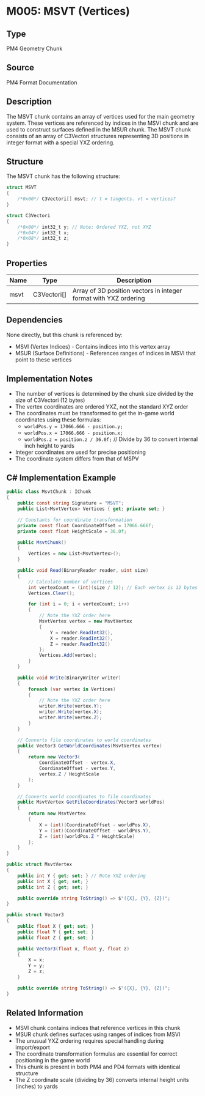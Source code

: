 # M005: MSVT (Vertices)

## Type
PM4 Geometry Chunk

## Source
PM4 Format Documentation

## Description
The MSVT chunk contains an array of vertices used for the main geometry system. These vertices are referenced by indices in the MSVI chunk and are used to construct surfaces defined in the MSUR chunk. The MSVT chunk consists of an array of C3Vectori structures representing 3D positions in integer format with a special YXZ ordering.

## Structure
The MSVT chunk has the following structure:

```csharp
struct MSVT
{
    /*0x00*/ C3Vectori[] msvt; // t ≠ tangents. vt = vertices?
}

struct C3Vectori
{
    /*0x00*/ int32_t y; // Note: Ordered YXZ, not XYZ
    /*0x04*/ int32_t x;
    /*0x08*/ int32_t z;
}
```

## Properties
| Name | Type | Description |
|------|------|-------------|
| msvt | C3Vectori[] | Array of 3D position vectors in integer format with YXZ ordering |

## Dependencies
None directly, but this chunk is referenced by:
- MSVI (Vertex Indices) - Contains indices into this vertex array
- MSUR (Surface Definitions) - References ranges of indices in MSVI that point to these vertices

## Implementation Notes
- The number of vertices is determined by the chunk size divided by the size of C3Vectori (12 bytes)
- The vertex coordinates are ordered YXZ, not the standard XYZ order
- The coordinates must be transformed to get the in-game world coordinates using these formulas:
  - `worldPos.y = 17066.666 - position.y;`
  - `worldPos.x = 17066.666 - position.x;`
  - `worldPos.z = position.z / 36.0f;` // Divide by 36 to convert internal inch height to yards
- Integer coordinates are used for precise positioning
- The coordinate system differs from that of MSPV

## C# Implementation Example

```csharp
public class MsvtChunk : IChunk
{
    public const string Signature = "MSVT";
    public List<MsvtVertex> Vertices { get; private set; }

    // Constants for coordinate transformation
    private const float CoordinateOffset = 17066.666f;
    private const float HeightScale = 36.0f;

    public MsvtChunk()
    {
        Vertices = new List<MsvtVertex>();
    }

    public void Read(BinaryReader reader, uint size)
    {
        // Calculate number of vertices
        int vertexCount = (int)(size / 12); // Each vertex is 12 bytes (3 ints)
        Vertices.Clear();

        for (int i = 0; i < vertexCount; i++)
        {
            // Note the YXZ order here
            MsvtVertex vertex = new MsvtVertex
            {
                Y = reader.ReadInt32(),
                X = reader.ReadInt32(),
                Z = reader.ReadInt32()
            };
            Vertices.Add(vertex);
        }
    }

    public void Write(BinaryWriter writer)
    {
        foreach (var vertex in Vertices)
        {
            // Note the YXZ order here
            writer.Write(vertex.Y);
            writer.Write(vertex.X);
            writer.Write(vertex.Z);
        }
    }

    // Converts file coordinates to world coordinates
    public Vector3 GetWorldCoordinates(MsvtVertex vertex)
    {
        return new Vector3(
            CoordinateOffset - vertex.X,
            CoordinateOffset - vertex.Y,
            vertex.Z / HeightScale
        );
    }

    // Converts world coordinates to file coordinates
    public MsvtVertex GetFileCoordinates(Vector3 worldPos)
    {
        return new MsvtVertex
        {
            X = (int)(CoordinateOffset - worldPos.X),
            Y = (int)(CoordinateOffset - worldPos.Y),
            Z = (int)(worldPos.Z * HeightScale)
        };
    }
}

public struct MsvtVertex
{
    public int Y { get; set; } // Note YXZ ordering
    public int X { get; set; }
    public int Z { get; set; }

    public override string ToString() => $"({X}, {Y}, {Z})";
}

public struct Vector3
{
    public float X { get; set; }
    public float Y { get; set; }
    public float Z { get; set; }

    public Vector3(float x, float y, float z)
    {
        X = x;
        Y = y;
        Z = z;
    }

    public override string ToString() => $"({X}, {Y}, {Z})";
}
```

## Related Information
- MSVI chunk contains indices that reference vertices in this chunk
- MSUR chunk defines surfaces using ranges of indices from MSVI
- The unusual YXZ ordering requires special handling during import/export
- The coordinate transformation formulas are essential for correct positioning in the game world
- This chunk is present in both PM4 and PD4 formats with identical structure
- The Z coordinate scale (dividing by 36) converts internal height units (inches) to yards 